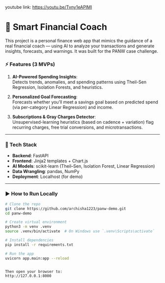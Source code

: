 youtube link: https://youtu.be/Tvny1eAPlMI

# 💸 Smart Financial Coach

This project is a personal finance web app that mimics the guidance of a real financial coach — using AI to analyze your transactions and generate insights, forecasts, and warnings. It was built for the PANW case challenge.

### ⚡ Features (3 MVPs)
1. **AI-Powered Spending Insights**:  
   Detects trends, anomalies, and spending patterns using Theil-Sen Regression, Isolation Forests, and heuristics.

2. **Personalized Goal Forecasting**:  
   Forecasts whether you’ll meet a savings goal based on predicted spend (via per-category Linear Regression) and income.

3. **Subscriptions & Gray Charges Detector**:  
   Unsupervised-learning heuristics (based on cadence + variation) flag recurring charges, free trial conversions, and microtransactions.

---

### 🧠 Tech Stack
- **Backend**: FastAPI  
- **Frontend**: Jinja2 templates + Chart.js  
- **AI Models**: scikit-learn (Theil–Sen, Isolation Forest, Linear Regression)  
- **Data Wrangling**: pandas, NumPy  
- **Deployment**: Localhost (for demo)

---

### ▶️ How to Run Locally

```bash
# Clone the repo
git clone https://github.com/archisha1223/panw-demo.git
cd panw-demo

# Create virtual environment
python3 -m venv .venv
source .venv/bin/activate  # On Windows use `.venv\Scripts\activate`

# Install dependencies
pip install -r requirements.txt

# Run the app
uvicorn app.main:app --reload


Then open your browser to:
http://127.0.0.1:8000
